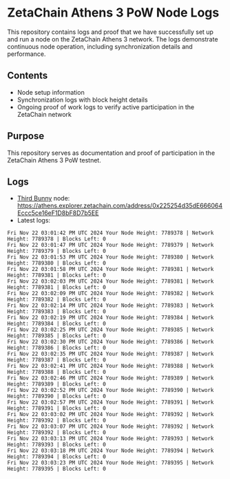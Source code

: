# ZetaChain Athens 3 PoW Node Logs
This repository contains logs and proof that we have successfully set up and run a node on the ZetaChain Athens 3 network. The logs demonstrate continuous node operation, including synchronization details and performance.

## Contents
- Node setup information
- Synchronization logs with block height details
- Ongoing proof of work logs to verify active participation in the ZetaChain network

## Purpose
This repository serves as documentation and proof of participation in the ZetaChain Athens 3 PoW testnet.

## Logs

- [Third Bunny](https://thirdbunny.xyz/) node: https://athens.explorer.zetachain.com/address/0x225254d35dE666064Eccc5ce16eF1D8bF8D7b5EE
- Latest logs:
```
Fri Nov 22 03:01:42 PM UTC 2024 Your Node Height: 7789378 | Network Height: 7789378 | Blocks Left: 0
Fri Nov 22 03:01:47 PM UTC 2024 Your Node Height: 7789379 | Network Height: 7789379 | Blocks Left: 0
Fri Nov 22 03:01:53 PM UTC 2024 Your Node Height: 7789380 | Network Height: 7789380 | Blocks Left: 0
Fri Nov 22 03:01:58 PM UTC 2024 Your Node Height: 7789381 | Network Height: 7789381 | Blocks Left: 0
Fri Nov 22 03:02:03 PM UTC 2024 Your Node Height: 7789381 | Network Height: 7789381 | Blocks Left: 0
Fri Nov 22 03:02:09 PM UTC 2024 Your Node Height: 7789382 | Network Height: 7789382 | Blocks Left: 0
Fri Nov 22 03:02:14 PM UTC 2024 Your Node Height: 7789383 | Network Height: 7789383 | Blocks Left: 0
Fri Nov 22 03:02:19 PM UTC 2024 Your Node Height: 7789384 | Network Height: 7789384 | Blocks Left: 0
Fri Nov 22 03:02:25 PM UTC 2024 Your Node Height: 7789385 | Network Height: 7789385 | Blocks Left: 0
Fri Nov 22 03:02:30 PM UTC 2024 Your Node Height: 7789386 | Network Height: 7789386 | Blocks Left: 0
Fri Nov 22 03:02:35 PM UTC 2024 Your Node Height: 7789387 | Network Height: 7789387 | Blocks Left: 0
Fri Nov 22 03:02:41 PM UTC 2024 Your Node Height: 7789388 | Network Height: 7789388 | Blocks Left: 0
Fri Nov 22 03:02:46 PM UTC 2024 Your Node Height: 7789389 | Network Height: 7789389 | Blocks Left: 0
Fri Nov 22 03:02:52 PM UTC 2024 Your Node Height: 7789390 | Network Height: 7789390 | Blocks Left: 0
Fri Nov 22 03:02:57 PM UTC 2024 Your Node Height: 7789391 | Network Height: 7789391 | Blocks Left: 0
Fri Nov 22 03:03:02 PM UTC 2024 Your Node Height: 7789392 | Network Height: 7789392 | Blocks Left: 0
Fri Nov 22 03:03:07 PM UTC 2024 Your Node Height: 7789392 | Network Height: 7789392 | Blocks Left: 0
Fri Nov 22 03:03:13 PM UTC 2024 Your Node Height: 7789393 | Network Height: 7789393 | Blocks Left: 0
Fri Nov 22 03:03:18 PM UTC 2024 Your Node Height: 7789394 | Network Height: 7789394 | Blocks Left: 0
Fri Nov 22 03:03:23 PM UTC 2024 Your Node Height: 7789395 | Network Height: 7789395 | Blocks Left: 0
```
